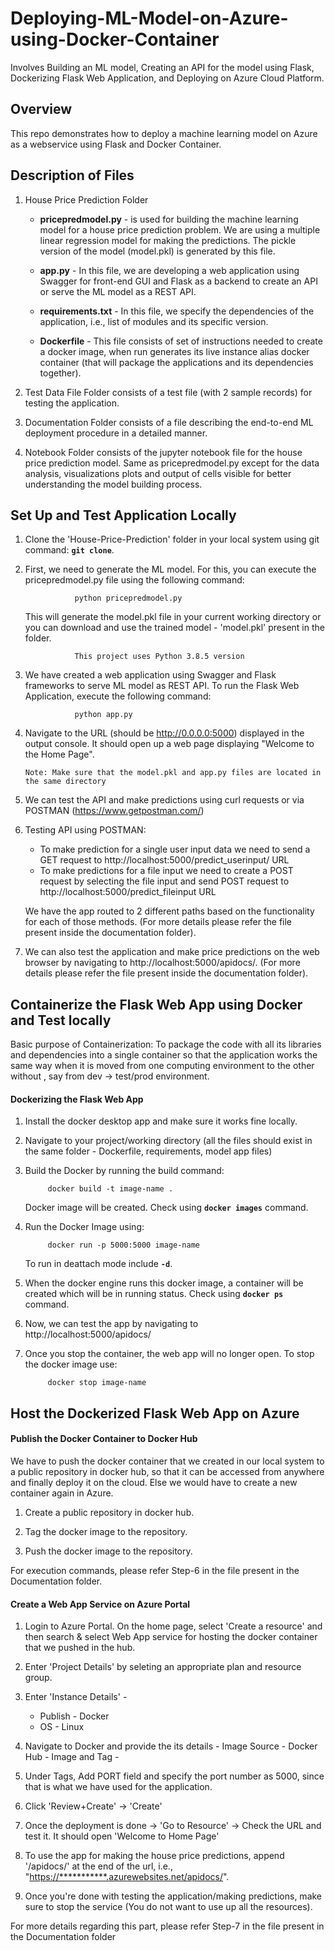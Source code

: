 # Deploying-ML-Model-on-Azure-using-Docker-Container
Involves Building an ML model, Creating an API for the model using Flask, Dockerizing Flask Web Application, and Deploying on Azure Cloud Platform.




## Overview
This repo demonstrates how to deploy a machine learning model on Azure as a webservice using Flask and Docker Container.




## Description of Files
1. House Price Prediction Folder
      - **pricepredmodel.py** - is used for building the machine learning model for a house price prediction problem. We are using a multiple linear regression model for making the predictions. The pickle version of the model (model.pkl) is generated by this file. 
      
      - **app.py** - In this file, we are developing a web application using Swagger for front-end GUI and Flask as a backend to create an API or serve the ML model as a REST API.
      
      - **requirements.txt** - In this file, we specify the dependencies of the application, i.e., list of modules and its specific version.
      
      - **Dockerfile** - This file consists of set of instructions needed to create a docker image, when run generates its live instance alias docker container (that will package the applications and its dependencies together).

2. Test Data File Folder consists of a test file (with 2 sample records) for testing the application.

3. Documentation Folder consists of a file describing the end-to-end ML deployment procedure in a detailed manner.

4. Notebook Folder consists of the jupyter notebook file for the house price prediction model. Same as pricepredmodel.py except for the data analysis, visualizations plots and output of cells visible for better understanding the model building process.




## Set Up and Test Application Locally
1. Clone the 'House-Price-Prediction' folder in your local system using git command: **``` git clone ```**.

2. First, we need to generate the ML model. For this, you can execute the pricepredmodel.py file using the following command:
            
                  python pricepredmodel.py


   This will generate the model.pkl file in your current working directory or you can download and use the trained model - 'model.pkl' present in the folder.

                  This project uses Python 3.8.5 version
            

3. We have created a web application using Swagger and Flask frameworks to serve ML model as REST API. To run the Flask Web Application, execute the following command:
                  
                  python app.py
                  
 
4. Navigate to the URL (should be http://0.0.0.0:5000) displayed in the output console. It should open up a web page displaying "Welcome to the Home Page". 

       Note: Make sure that the model.pkl and app.py files are located in the same directory
       

5. We can test the API and make predictions using curl requests or via POSTMAN (https://www.getpostman.com/) 

6. Testing API using POSTMAN: 
      - To make prediction for a single user input data we need to send a GET request to http://localhost:5000/predict_userinput/ URL
      - To make predictions for a file input we need to create a POST request by selecting the file input and send POST request to http://localhost:5000/predict_fileinput URL 
  
   We have the app routed to 2 different paths based on the functionality for each of those methods.
   (For  more details please refer the file present inside the documentation folder). 

7. We can also test the application and make price predictions on the web browser by navigating to http://localhost:5000/apidocs/. (For  more details please refer the file present inside the documentation folder).




## Containerize the Flask Web App using Docker and Test locally
Basic purpose of Containerization: To package the code with all its libraries and dependencies into a single container so that the application works the same way when it is moved from one computing environment to the other without , say from dev -> test/prod environment. 

#### Dockerizing the Flask Web App
1. Install the docker desktop app and make sure it works fine locally.

2. Navigate to your project/working directory (all the files should exist in the same folder - Dockerfile, requirements, model app files)

3. Build the Docker by running the build command: 
            
            docker build -t image-name .
   
   Docker image will be created. Check using **```docker images```** command.

4. Run the Docker Image using: 
            
            docker run -p 5000:5000 image-name
            
   To run in deattach mode include **```-d```**.

5. When the docker engine runs this docker image, a container will be created which will be in running status. Check using **```docker ps```** command.

6. Now, we can test the app by navigating to http://localhost:5000/apidocs/

7. Once you stop the container, the web app will no longer open. To stop the docker image use: 
    
            docker stop image-name





## Host the Dockerized Flask Web App on Azure

#### Publish the Docker Container to Docker Hub
We have to push the docker container that we created in our local system to a public repository in docker hub, so that it can be accessed from anywhere and finally deploy it on the cloud. Else we would have to create a new container again in Azure.
1. Create a public repository in docker hub.

2. Tag the docker image to the repository.

3. Push the docker image to the repository.

For execution commands, please refer Step-6 in the file present in the Documentation folder.


#### Create a Web App Service on Azure Portal
1. Login to Azure Portal. On the home page, select 'Create a resource' and then search & select Web App service for hosting the docker container that we pushed in the hub. 

2. Enter 'Project Details' by seleting an appropriate plan and resource group.

3. Enter 'Instance Details' -
      - Publish - Docker
      - OS - Linux

4. Navigate to Docker and provide the its details
        - Image Source - Docker Hub
        - Image and Tag - <Depending on whatever you mentioned in the previous step while pushing the container in docker hub>

5. Under Tags, Add PORT field and specify the port number as 5000, since that is what we have used for the application.

6. Click 'Review+Create'  -> 'Create'

7. Once the deployment is done -> 'Go to Resource' -> Check the URL and test it. It should open 'Welcome to Home Page'

8. To use the app for making the house price predictions, append '/apidocs/' at the end of the url, i.e., "[https://***********.azurewebsites.net/apidocs/](url)".

9. Once you're done with testing the application/making predictions, make sure to stop the service (You do not want to use up all the resources).

For more details regarding this part, please refer Step-7 in the file present in the Documentation folder




